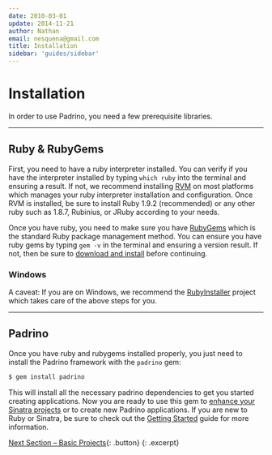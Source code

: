 ```yaml
---
date: 2010-03-01
update: 2014-11-21
author: Nathan
email: nesquena@gmail.com
title: Installation
sidebar: 'guides/sidebar'
---
```


# Installation

In order to use Padrino, you need a few prerequisite libraries.

---

## Ruby & RubyGems

First, you need to have a ruby interpreter installed. You can verify if you have the interpreter installed by typing `which ruby` into the terminal and ensuring a result. If not, we recommend installing [RVM](http://beginrescueend.com/rvm/install/) on most platforms which manages your ruby interpreter installation and configuration. Once RVM is installed, be sure to install Ruby 1.9.2 (recommended) or any other ruby such as 1.8.7, Rubinius, or JRuby according to your needs.

Once you have ruby, you need to make sure you have [RubyGems](https://rubygems.org) which is the standard Ruby package management method. You can ensure you have ruby gems by typing `gem -v` in the terminal and ensuring a version result. If not, then be sure to [download and install](https://rubygems.org/pages/download) before continuing.

### Windows

A caveat: If you are on Windows, we recommend the [RubyInstaller](http://rubyinstaller.org) project which takes care of the above steps for you.

---

## Padrino

Once you have ruby and rubygems installed properly, you just need to install the Padrino framework with the `padrino` gem:

~~~ sh
$ gem install padrino
~~~

This will install all the necessary padrino dependencies to get you started creating applications. Now you are ready to use this gem to [enhance your Sinatra projects](/guides/standalone-usage-in-sinatra) or to create new Padrino applications. If you are new to Ruby or Sinatra, be sure to check out the [Getting Started](/guides/getting-started) guide for more information.

[Next Section &ndash; Basic Projects](/guides/basic-projects){: .button}
{: .excerpt}
